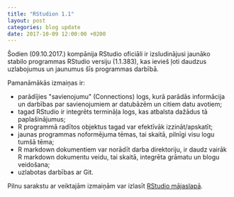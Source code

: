```yaml
---
title: "RStudion 1.1"
layout: post
categories: blog update
date: 2017-10-09 12:00:00 +0200
---
```


Šodien (09.10.2017.) kompānija RStudio oficiāli ir izsludinājusi jaunāko stabilo programmas RStudio versiju (1.1.383), kas ievieš ļoti daudzus uzlabojumus un jaunumus šīs programmas darbībā.

Pamanāmākās izmaiņas ir:

* parādījies "savienojumu" (Connections) logs, kurā parādās informācija un darbības par savienojumiem ar datubāzēm un citiem datu avotiem;
* tagad RStudio ir integrēts termināļa logs, kas atbalsta dažādus tā paplašinājumus;
* R programmā radītos objektus tagad var efektīvāk izzināt/apskatīt;
* jaunas programmas noformējuma tēmas, tai skaitā, pilnīgi visu logu tumšā tēma;
* R markdown dokumentiem var norādīt darba direktoriju, ir daudz vairāk R markdown dokumentu veidu, tai skaitā, integrēta grāmatu un blogu veidošana;
* uzlabotas darbības ar Git.

Pilnu sarakstu ar veiktajām izmaiņām var izlasīt [RStudio mājaslapā](https://www.rstudio.com/products/rstudio/release-notes/).